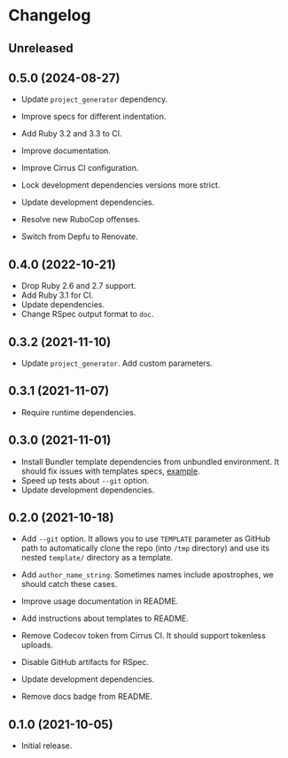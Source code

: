 # Changelog

## Unreleased

## 0.5.0 (2024-08-27)

*   Update `project_generator` dependency.

*   Improve specs for different indentation.

*   Add Ruby 3.2 and 3.3 to CI.

*   Improve documentation.

*   Improve Cirrus CI configuration.

*   Lock development dependencies versions more strict.

*   Update development dependencies.

*   Resolve new RuboCop offenses.

*   Switch from Depfu to Renovate.

## 0.4.0 (2022-10-21)

*   Drop Ruby 2.6 and 2.7 support.
*   Add Ruby 3.1 for CI.
*   Update dependencies.
*   Change RSpec output format to `doc`.

## 0.3.2 (2021-11-10)

*   Update `project_generator`.
    Add custom parameters.

## 0.3.1 (2021-11-07)

*   Require runtime dependencies.

## 0.3.0 (2021-11-01)

*   Install Bundler template dependencies from unbundled environment.
    It should fix issues with templates specs, [example](https://github.com/lostisland/faraday-middleware-template/pull/3).
*   Speed up tests about `--git` option.
*   Update development dependencies.

## 0.2.0 (2021-10-18)

*   Add `--git` option.
    It allows you to use `TEMPLATE` parameter as GitHub path to automatically clone the repo
    (into `/tmp` directory) and use its nested `template/` directory as a template.

*   Add `author_name_string`.
    Sometimes names include apostrophes, we should catch these cases.

*   Improve usage documentation in README.

*   Add instructions about templates to README.

*   Remove Codecov token from Cirrus CI.
    It should support tokenless uploads.

*   Disable GitHub artifacts for RSpec.

*   Update development dependencies.

*   Remove docs badge from README.

## 0.1.0 (2021-10-05)

*   Initial release.
